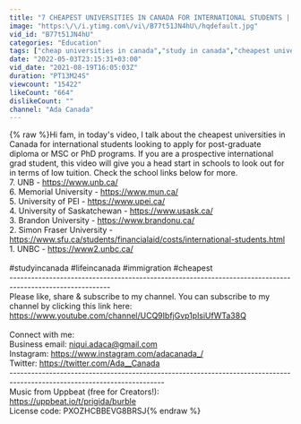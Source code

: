 ```yaml
---
title: "7 CHEAPEST UNIVERSITIES IN CANADA FOR INTERNATIONAL STUDENTS | GRADUATE PROGRAMS + LOW TUITION FEES"
image: "https:\/\/i.ytimg.com\/vi\/B77t51JN4hU\/hqdefault.jpg"
vid_id: "B77t51JN4hU"
categories: "Education"
tags: ["cheap universities in canada","study in canada","cheapest universities in canada"]
date: "2022-05-03T23:15:31+03:00"
vid_date: "2021-08-19T16:05:03Z"
duration: "PT13M24S"
viewcount: "15422"
likeCount: "664"
dislikeCount: ""
channel: "Ada Canada"
---
```

{% raw %}Hi fam, in today's video, I talk about the cheapest universities in Canada for international students looking to apply for post-graduate diploma or MSC or PhD programs. If you are a prospective international grad student, this video will give you a head start in schools to look out for in terms of low tuition. Check the school links below for more.<br />7. UNB - <a rel="nofollow" target="blank" href="https://www.unb.ca/">https://www.unb.ca/</a><br />6. Memorial University - <a rel="nofollow" target="blank" href="https://www.mun.ca/">https://www.mun.ca/</a><br />5. University of PEI - <a rel="nofollow" target="blank" href="https://www.upei.ca/">https://www.upei.ca/</a><br />4. University of Saskatchewan - <a rel="nofollow" target="blank" href="https://www.usask.ca/">https://www.usask.ca/</a><br />3. Brandon University - <a rel="nofollow" target="blank" href="https://www.brandonu.ca/">https://www.brandonu.ca/</a><br />2. Simon Fraser University - <a rel="nofollow" target="blank" href="https://www.sfu.ca/students/financialaid/costs/international-students.html">https://www.sfu.ca/students/financialaid/costs/international-students.html</a><br />1. UNBC - <a rel="nofollow" target="blank" href="https://www2.unbc.ca/">https://www2.unbc.ca/</a> <br /><br />#studyincanada #lifeincanada #immigration #cheapest <br />----------------------------------------------------------------------------------------------------------<br />Please like, share &amp; subscribe to my channel. You can subscribe to my channel by clicking this link here: <a rel="nofollow" target="blank" href="https://www.youtube.com/channel/UCQ9IbfjGvp1plsiUfWTa38Q">https://www.youtube.com/channel/UCQ9IbfjGvp1plsiUfWTa38Q</a><br /><br />Connect with me:<br />Business email: niqui.adaca@gmail.com<br />Instagram: <a rel="nofollow" target="blank" href="https://www.instagram.com/adacanada_/">https://www.instagram.com/adacanada_/</a><br />Twitter: <a rel="nofollow" target="blank" href="https://twitter.com/Ada__Canada">https://twitter.com/Ada__Canada</a><br />-------------------------------------------------------------------------------------------------------------------------<br />Music from Uppbeat (free for Creators!):<br /><a rel="nofollow" target="blank" href="https://uppbeat.io/t/prigida/burble">https://uppbeat.io/t/prigida/burble</a><br />License code: PXOZHCBBEVG8BRSJ{% endraw %}
